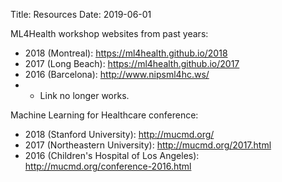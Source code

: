 Title: Resources
Date: 2019-06-01


ML4Health workshop websites from past years:
* 2018 (Montreal): https://ml4health.github.io/2018
* 2017 (Long Beach): https://ml4health.github.io/2017
* 2016 (Barcelona): http://www.nipsml4hc.ws/
* * Link no longer works.

Machine Learning for Healthcare conference:
 * 2018 (Stanford University): http://mucmd.org/
 * 2017 (Northeastern University): http://mucmd.org/2017.html
 * 2016 (Children's Hospital of Los Angeles): http://mucmd.org/conference-2016.html
